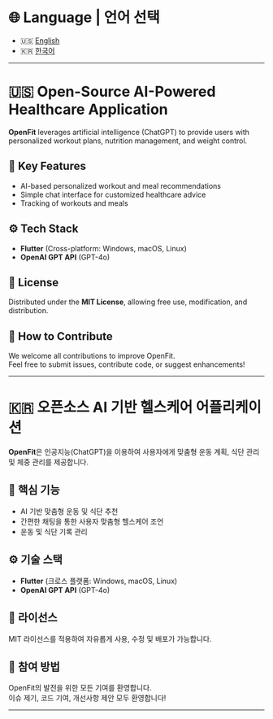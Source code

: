 # 🌐 Language | 언어 선택
- 🇺🇸 [English](#-open-source-ai-powered-healthcare-application)
- 🇰🇷 [한국어](#-오픈소스-ai-기반-헬스케어-어플리케이션)

---

# 🇺🇸 Open-Source AI-Powered Healthcare Application

**OpenFit** leverages artificial intelligence (ChatGPT) to provide users with personalized workout plans, nutrition management, and weight control.

## 🌟 Key Features
- AI-based personalized workout and meal recommendations  
- Simple chat interface for customized healthcare advice  
- Tracking of workouts and meals  

## ⚙️ Tech Stack
- **Flutter** (Cross-platform: Windows, macOS, Linux)  
- **OpenAI GPT API** (GPT-4o)  

## 📃 License
Distributed under the **MIT License**, allowing free use, modification, and distribution.

## 🤝 How to Contribute
We welcome all contributions to improve OpenFit.  
Feel free to submit issues, contribute code, or suggest enhancements!

---

# 🇰🇷 오픈소스 AI 기반 헬스케어 어플리케이션

**OpenFit**은 인공지능(ChatGPT)을 이용하여 사용자에게 맞춤형 운동 계획, 식단 관리 및 체중 관리를 제공합니다.

## 🌟 핵심 기능
- AI 기반 맞춤형 운동 및 식단 추천  
- 간편한 채팅을 통한 사용자 맞춤형 헬스케어 조언  
- 운동 및 식단 기록 관리  

## ⚙️ 기술 스택
- **Flutter** (크로스 플랫폼: Windows, macOS, Linux)  
- **OpenAI GPT API** (GPT-4o)  

## 📃 라이선스
MIT 라이선스를 적용하여 자유롭게 사용, 수정 및 배포가 가능합니다.

## 🤝 참여 방법
OpenFit의 발전을 위한 모든 기여를 환영합니다.  
이슈 제기, 코드 기여, 개선사항 제안 모두 환영합니다!

---
